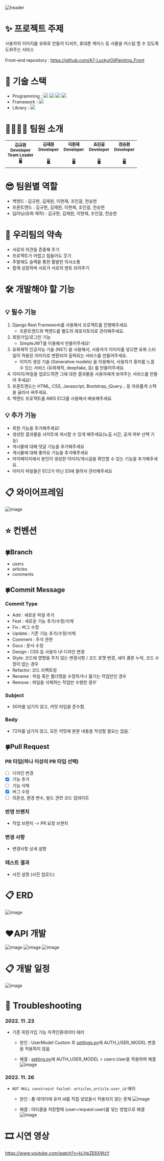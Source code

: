 ![header](https://capsule-render.vercel.app/api?type=waving&color=auto&height=300&section=header&text=🍀Lucky-油畵(유화)🍀&fontSize=80)

# ✨ 프로젝트 주제
사용자의 이미지를 유화로 만들어 티셔츠, 휴대폰 케이스 등 사물을 커스텀 할 수 있도록 도와주는 서비스<br /><br />
Front-end repository : https://github.com/A7-Lucky/OilPainting_Front

# 🎁 기술 스택
- Programming : <img src="https://img.shields.io/badge/Python-3776AB?style=for-the-badge&logo=Python&logoColor=white"> <img src="https://img.shields.io/badge/Javascript-F7DF1E?style=for-the-badge&logo=Javascript&logoColor=white"> <img src="https://img.shields.io/badge/HTML-blueviolet?style=for-the-badge&logo=HTML&logoColor=white"> <img src="https://img.shields.io/badge/CSS-sucess?style=for-the-badge&logo=CSS&logoColor=white">
- Framework : <img src="https://img.shields.io/badge/DjangoRestFramework-092E20?style=for-the-badge&logo=Django&logoColor=white"> 
- Library : <img src="https://img.shields.io/badge/Tensorflow-F7931E?style=for-the-badge&logo=ScikitLearn&logoColor=white">


# 👨‍👩‍👧‍👦 팀원 소개
<table>
  <tr>
    <td align="center">
      <a href="https://github.com/9yuhyeon">
        <sub><b>김규현</b></sub></a><br />
        <sub><b>Developer</b></sub></a><br />
        <sub><b>Team Leader</b></sub></a><br />
        <a href="https://github.com/9yuhyeon" title="Code">🖥️</a>
    </td>
    <td align="center">
      <a href="https://github.com/ja2w0nii">
        <sub><b>김재원</b></sub></a><br />
        <sub><b>Developer</b></sub></a><br />    
   <sub><b></b></sub></a><br />
        <a href="https://github.com/ja2w0nii" title="Code">🖥️</a>
    </td>
    <td align="center">
      <a href="https://github.com/didjsrne">
        <sub><b>이현재</b></sub></a><br />
        <sub><b>Developer</b></sub></a><br />    
   <sub><b></b></sub></a><br />
        <a href="https://github.com/didjsrne" title="Code">🖥️</a>
    </td>
    <td align="center">
      <a href="https://github.com/Choding91">
        <sub><b>조인걸</b></sub></a><br />
        <sub><b>Developer</b></sub></a><br />    
   <sub><b></b></sub></a><br />
        <a href="https://github.com/Choding91" title="Code">🖥️</a>
    </td>
    <td align="center">
      <a href="https://github.com/cjstmdgusqw">
        <sub><b>천승현</b></sub></a><br />
        <sub><b>Developer</b></sub></a><br />    
   <sub><b></b></sub></a><br />
        <a href="https://github.com/cjstmdgusqw" title="Code">🖥️</a>
    </td>
  </tr>
</table>

# 😎 팀원별 역할
- 백엔드 : 김규현, 김재원, 이현재, 조인걸, 천승현
- 프론트엔드 : 김규현, 김재원, 이현재, 조인걸, 천승현
- 딥러닝(유화 제작) : 김규현, 김재원, 이현재, 조인걸, 천승현

# 🌈 우리팀의 약속
- 서로의 의견을 존중해 주기
- 프로젝트가 어렵고 힘들어도 웃기
- 주말에도 슬랙을 통한 활발한 의사소통
- 함께 성장하며 서로가 서로의 멘토 되어주기

# 🛠️ 개발해야 할 기능
## 💡 필수 기능
1. Django Rest Framework를 사용해서  프로젝트를 진행해주세요.
    - 프론트엔드와 백엔드를 별도의 레포지토리로 관리해주세요.
2. 회원가입/로그인 기능
    - SimpleJWT를 이용해서 만들어주세요!
3. 유화제작 인공지능 기술 (NST) 을 사용해서, 사용자가 이미지를 넣으면 유화 스타일이 적용된 이미지로 변환되어 출력되는 서비스를 만들어주세요.
    - 이미지 생성 기술 (Generative models) 을 이용해서, 사용자가 흥미를 느낄 수 있는 서비스 (유화제작, deepfake, 등) 를 만들어주세요.
4. 이미지/파일을 업로드하면 그에 대한 결과물을 사용자에게 보여주는 서비스를 만들어 주세요!
5. 프론트엔드는 HTML, CSS, Javascript, Bootstrap, jQuery… 등 자유롭게 스택을 골라서 써주세요.
6.  백엔드 프로젝트를 AWS EC2를 사용해서 배포해주세요.

## 💡 추가 기능
- 회원 기능을 추가해주세요!
- 생성된 결과물을 사이트에 게시할 수 있게 해주세요(노출 시간, 공개 여부 선택 기능)
- 게시물에 대해 댓글 기능을 추가해주세요
- 게시물에 대해 좋아요 기능을 추가해주세요
- 마이페이지에서 본인이 생성한 이미지/게시글을 확인할 수 있는 기능을 추가해주세요.
- 이미지 파일들은 EC2가 아닌 S3에 올려서 관리해주세요


# 📋 와이어프레임
![image](https://user-images.githubusercontent.com/113072964/204168584-77754757-b28d-4d2d-85ac-1db8d60d37e5.png)


# ⭐ 컨벤션
## 🍀Branch
- users
- articles
- comments

## 🍀Commit Message
### Commit Type
- Add : 새로운 파일 추가
- Feat : 새로운 기능 추가/수정/삭제
- Fix : 버그 수정
- Update : 기존 기능 추가/수정/삭제
- Comment : 주석 관련
- Docs : 문서 수정
- Design : CSS 등 사용자 UI 디자인 변경
- Style: 코드에 영향을 주지 않는 변경사항 /  코드 포맷 변경, 새미 콜론 누락, 코드 수정이 없는 경우
- Refactor: 코드 리팩토링
- Rename : 파일 혹은 폴더명을 수정하거나 옮기는 작업만인 경우
- Remove : 파일을 삭제하는 작업만 수행한 경우`
### Subject
- 50자를 넘기지 않고, 커밋 타입을 준수함.
### Body
- 72자를 넘기지 않고, 모든 커밋에 본문 내용을 작성할 필요는 없음.`

## 🍀**Pull Request**
### PR 타입(하나 이상의 PR 타입 선택)

- [ ]  디자인 변경
- [x]  기능 추가
- [ ]  기능 삭제
- [x]  버그 수정
- [ ]  의존성, 환경 변수, 빌드 관련 코드 업데이트

### 반영 브랜치

- 작업 브랜치 -> PR 요청 브랜치

### 변경 사항

- 변경사항 상세 설명

### 테스트 결과

- 사진 설명 (사진 업로드)


# 📋 ERD
![image](https://user-images.githubusercontent.com/113072964/204171995-2f88934a-5570-4c23-bfe4-8581fd8895bd.png)


# ❤️API 개발
![image](https://user-images.githubusercontent.com/113072964/204169089-377c21d4-f74e-4a96-b9d9-6384a7da1c94.png)
![image](https://user-images.githubusercontent.com/113072964/204169125-25b2b6b4-1e10-41f5-bdf7-ed9a9b4dcce7.png)
![image](https://user-images.githubusercontent.com/113072964/204169184-fcdfc9d4-21a8-4fa5-aa35-17f584ef1aed.png)


# 📋 개발 일정
![image](https://user-images.githubusercontent.com/113072964/204169655-0949c691-d4e2-4b55-b06f-a8e8078cc8fd.png)


# 🎯 Troubleshooting

### 2022. 11 .23

- 기존 회원가입 기능 자격인증데이터 에러
    
  - 원인 : UserModel Custom 후 [settings.py](http://settings.py)에 AUTH_USER_MODEL 변경을 적용하지 않음

  - 해결 : [setting.py](http://setting.py)에  AUTH_USER_MODEL = users.User을 적용하여 해결
![image](https://user-images.githubusercontent.com/113072964/204172422-f9aed9e2-c2e3-4c98-aaf3-d9e8279218c2.png)

### 2022. 11. 26

- `NOT NULL constraint failed: articles_article.user_id` 에러

  - 원인 : 폼 데이터에 유저 id를 직접 넣었을시 적용되지 않는 문제
![image](https://user-images.githubusercontent.com/113072964/204172487-31fa65c9-52bc-48ca-b709-bf4e6da868bf.png)

  - 해결 : 아티클을 저장할때 (user=request.user)를 넣는 방법으로 해결
![image](https://user-images.githubusercontent.com/113072964/204172518-f6a8e191-d79b-42ea-9ec8-ccc28bf52c5a.png)


# 🎞 시연 영상
https://www.youtube.com/watch?v=kLHpZE6XWzY

